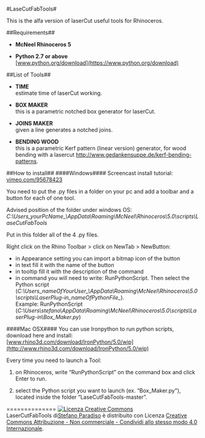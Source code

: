 #LaseCutFabTools#

This is the alfa version of laserCut useful tools for Rhinoceros.

##Requirements##

- **McNeel Rhinoceros 5**

-  **Python 2.7 or above**  
[www.python.org/download](https://www.python.org/download)

##List of Tools##
- **TIME**  
estimate time of laserCut working.

- **BOX MAKER**  
this is a parametric notched box generator for laserCut.

- **JOINS MAKER**  
given a line generates a notched joins.

- **BENDING WOOD**  
this is a parametric Kerf pattern (linear version) generator, for wood bending with a lasercut
  http://www.gedankensuppe.de/kerf-bending-patterns.
  
##How to install##
####Windows####
Screencast install tutorial: [ vimeo.com/95678423]( http://vimeo.com/95678423)  

You need to put the .py files in a folder on your pc and add a toolbar and a button for each of one tool.

Advised position of the folder under windows OS:   *C:\Users\_yourPcName_\AppData\Roaming\McNeel\Rhinoceros\5.0\scripts\LaseCutFabTools*

Put in this folder all of the 4 .py files.  

Right click on the Rhino Toolbar > click on NewTab > NewButton:

- in Appearance setting you can import a bitmap icon of the button
- in text fill it with the name of the button
- in tooltip fill it with the description of the command
- in command you will need to write: RunPythonScript. Then select the Python script (*C:\Users\_nameOfYourUser_\AppData\Roaming\McNeel\Rhinoceros\5.0\scripts\LaserPlug-in\_nameOfPythonFile_*).  
Example:  RunPythonScript (*C:\Users\stefano\AppData\Roaming\McNeel\Rhinoceros\5.0\scripts\LaserPlug-in\Box_Maker.py*)
	
####Mac OSX####
You can use Ironpython to run python scripts, download here and install: [www.rhino3d.com/download/IronPython/5.0/wip](http://www.rhino3d.com/download/IronPython/5.0/wip)

Every time you need to launch a Tool:

1. on Rhinoceros, write “RunPythonScript” on the command box and click Enter to run.  

2. select the Python script you want to launch (ex. “Box_Maker.py"), located inside the folder “LaseCutFabTools-master”.
  

==============
<a rel="license" href="http://creativecommons.org/licenses/by-nc-sa/4.0/"><img alt="Licenza Creative Commons" style="border-width:0" src="http://i.creativecommons.org/l/by-nc-sa/4.0/88x31.png" /></a><br /><span xmlns:dct="http://purl.org/dc/terms/" property="dct:title">LaserCutFabTools</span> di<a xmlns:cc="http://creativecommons.org/ns#" href="https://github.com/paDIYs/LaseCutFabTools" property="cc:attributionName" rel="cc:attributionURL">Stefano Paradiso</a> è distribuito con Licenza <a rel="license" href="http://creativecommons.org/licenses/by-nc-sa/4.0/">Creative Commons Attribuzione - Non commerciale - Condividi allo stesso modo 4.0 Internazionale</a>.
